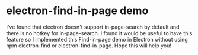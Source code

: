 # electron-find-in-page demo
I've found that electron doesn't support in-page-search by default and there is no hotkey for in-page-search. I found it would be useful to have this feature so I implemented
this Find-in-page demo in Electron without using npm electron-find or electron-find-in-page. Hope this will help you!
